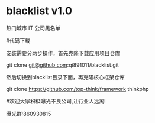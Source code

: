 # blacklist v1.0

热门城市 IT 公司黑名单

#代码下载

安装需要分两步操作，首先克隆下载应用项目仓库

git clone git@github.com:qi891011/blacklist.git

然后切换到blacklist目录下面，再克隆核心框架仓库

git clone https://github.com/top-think/framework thinkphp


#欢迎大家积极曝光不良公司,让行业人远离!

曝光群:860930815
